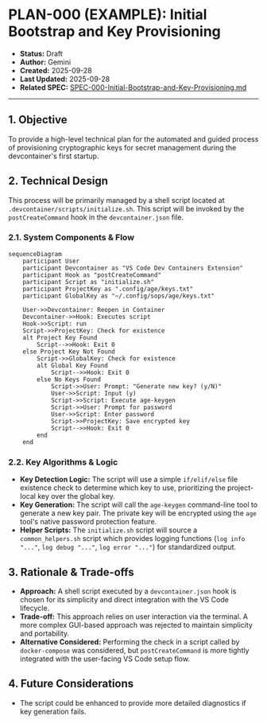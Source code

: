 # PLAN-000 (EXAMPLE): Initial Bootstrap and Key Provisioning

*   **Status:** Draft
*   **Author:** Gemini
*   **Created:** 2025-09-28
*   **Last Updated:** 2025-09-28
*   **Related SPEC:** [SPEC-000-Initial-Bootstrap-and-Key-Provisioning.md](./SPEC-001-Initial-Bootstrap-and-Key-Provisioning.md)

---

## 1. Objective

To provide a high-level technical plan for the automated and guided process of provisioning cryptographic keys for secret management during the devcontainer's first startup.

## 2. Technical Design

This process will be primarily managed by a shell script located at `.devcontainer/scripts/initialize.sh`. This script will be invoked by the `postCreateCommand` hook in the `devcontainer.json` file.

### 2.1. System Components & Flow

```mermaid
sequenceDiagram
    participant User
    participant Devcontainer as "VS Code Dev Containers Extension"
    participant Hook as "postCreateCommand"
    participant Script as "initialize.sh"
    participant ProjectKey as ".config/age/keys.txt"
    participant GlobalKey as "~/.config/sops/age/keys.txt"

    User->>Devcontainer: Reopen in Container
    Devcontainer->>Hook: Executes script
    Hook->>Script: run
    Script->>ProjectKey: Check for existence
    alt Project Key Found
        Script-->>Hook: Exit 0
    else Project Key Not Found
        Script->>GlobalKey: Check for existence
        alt Global Key Found
            Script-->>Hook: Exit 0
        else No Keys Found
            Script->>User: Prompt: "Generate new key? (y/N)"
            User->>Script: Input (y)
            Script->>Script: Execute age-keygen
            Script->>User: Prompt for password
            User->>Script: Enter password
            Script->>ProjectKey: Save encrypted key
            Script-->>Hook: Exit 0
        end
    end
```

### 2.2. Key Algorithms & Logic

*   **Key Detection Logic:** The script will use a simple `if/elif/else` file existence check to determine which key to use, prioritizing the project-local key over the global key.
*   **Key Generation:** The script will call the `age-keygen` command-line tool to generate a new key pair. The private key will be encrypted using the `age` tool's native password protection feature.
*   **Helper Scripts:** The `initialize.sh` script will source a `common_helpers.sh` script which provides logging functions (`log info "..."`, `log debug "..."`, `log error "..."`) for standardized output.

## 3. Rationale & Trade-offs

*   **Approach:** A shell script executed by a `devcontainer.json` hook is chosen for its simplicity and direct integration with the VS Code lifecycle.
*   **Trade-off:** This approach relies on user interaction via the terminal. A more complex GUI-based approach was rejected to maintain simplicity and portability.
*   **Alternative Considered:** Performing the check in a script called by `docker-compose` was considered, but `postCreateCommand` is more tightly integrated with the user-facing VS Code setup flow.

## 4. Future Considerations

*   The script could be enhanced to provide more detailed diagnostics if key generation fails.
